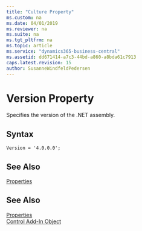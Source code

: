 ```yaml
---
title: "Culture Property"
ms.custom: na
ms.date: 04/01/2019
ms.reviewer: na
ms.suite: na
ms.tgt_pltfrm: na
ms.topic: article
ms.service: "dynamics365-business-central"
ms.assetid: dd671414-a7c3-44bd-a860-a8bda61c7913
caps.latest.revision: 15
author: SusanneWindfeldPedersen
---
```


# Version Property

Specifies the version of the .NET assembly.

## Syntax
```
Version = '4.0.0.0';
```

## See Also  
[Properties](devenv-properties.md)       

## See Also  
[Properties](devenv-properties.md)       
[Control Add-In Object](../devenv-control-addin-object.md)   
 